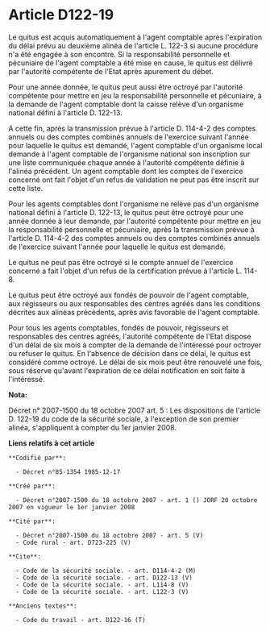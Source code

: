 # Article D122-19

Le quitus est acquis automatiquement à l'agent comptable après l'expiration du délai prévu au deuxième alinéa de l'article L.
122-3 si aucune procédure n'a été engagée à son encontre. Si la responsabilité personnelle et pécuniaire de l'agent comptable
a été mise en cause, le quitus est délivré par l'autorité compétente de l'Etat après apurement du débet.

Pour une année donnée, le quitus peut aussi être octroyé par l'autorité compétente pour mettre en jeu la responsabilité
personnelle et pécuniaire, à la demande de l'agent comptable dont la caisse relève d'un organisme national défini à l'article
D. 122-13.

A cette fin, après la transmission prévue à l'article D. 114-4-2 des comptes annuels ou des comptes combinés annuels de
l'exercice suivant l'année pour laquelle le quitus est demandé, l'agent comptable d'un organisme local demande à l'agent
comptable de l'organisme national son inscription sur une liste communiquée chaque année à l'autorité compétente définie à
l'alinéa précédent. Un agent comptable dont les comptes de l'exercice concerné ont fait l'objet d'un refus de validation ne
peut pas être inscrit sur cette liste.

Pour les agents comptables dont l'organisme ne relève pas d'un organisme national défini à l'article D. 122-13, le quitus
peut être octroyé pour une année donnée à leur demande, par l'autorité compétente pour mettre en jeu la responsabilité
personnelle et pécuniaire, après la transmission prévue à l'article D. 114-4-2 des comptes annuels ou des comptes combinés
annuels de l'exercice suivant l'année pour laquelle le quitus est demandé.

Le quitus ne peut pas être octroyé si le compte annuel de l'exercice concerné a fait l'objet d'un refus de la certification
prévue à l'article L. 114-8.

Le quitus peut être octroyé aux fondés de pouvoir de l'agent comptable, aux régisseurs ou aux responsables des centres agréés
dans les conditions décrites aux alinéas précédents, après avis favorable de l'agent comptable.

Pour tous les agents comptables, fondés de pouvoir, régisseurs et responsables des centres agréés, l'autorité compétente de
l'Etat dispose d'un délai de six mois à compter de la demande de l'intéressé pour octroyer ou refuser le quitus. En l'absence
de décision dans ce délai, le quitus est considéré comme octroyé. Le délai de six mois peut être renouvelé une fois, sous
réserve qu'avant l'expiration de ce délai notification en soit faite à l'intéressé.

**Nota:**

Décret n° 2007-1500 du 18 octobre 2007 art. 5 : Les dispositions de l'article D. 122-19 du code de la sécurité sociale, à
l'exception de son premier alinéa, s'appliquent à compter du 1er janvier 2008.

**Liens relatifs à cet article**

	**Codifié par**:

	  - Décret n°85-1354 1985-12-17

	**Créé par**:

	  - Décret n°2007-1500 du 18 octobre 2007 - art. 1 () JORF 20 octobre 2007 en vigueur le 1er janvier 2008

	**Cité par**:

	  - Décret n°2007-1500 du 18 octobre 2007 - art. 5 (V)
	  - Code rural - art. D723-225 (V)

	**Cite**:

	  - Code de la sécurité sociale. - art. D114-4-2 (M)
	  - Code de la sécurité sociale. - art. D122-13 (V)
	  - Code de la sécurité sociale. - art. L114-8 (V)
	  - Code de la sécurité sociale. - art. L122-3 (V)

	**Anciens textes**:

	  - Code du travail - art. D122-16 (T)
